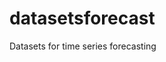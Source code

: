 # datasetsforecast

<!-- WARNING: THIS FILE WAS AUTOGENERATED! DO NOT EDIT! -->

Datasets for time series forecasting
